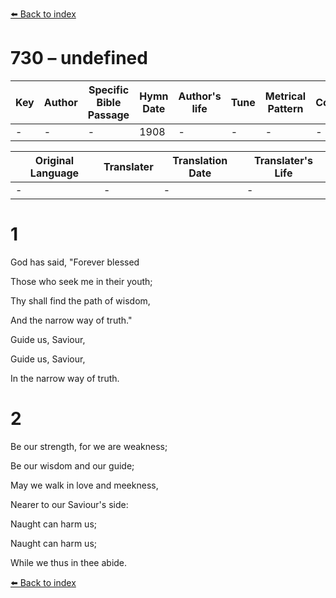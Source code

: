 [⬅️ Back to index](../README.md)

# 730 – undefined

Key | Author   | Specific Bible Passage     |Hymn Date |Author's life |Tune |Metrical Pattern   |Composer/Source
-- | --------- | ---------------------------|----------|--------------|-----|-------------------|-------------  
- |- |- |1908 |- |- |- |-

Original Language | Translater | Translation Date   | Translater's Life  
----------------- | --------- | --------------------|-------------     
\- |- |- |-




# 1

God has said, "Forever blessed

Those who seek me in their youth;

Thy shall find the path of wisdom,

And the narrow way of truth."

Guide us, Saviour,

Guide us, Saviour,

In the narrow way of truth.



# 2

Be our strength, for we are weakness;

Be our wisdom and our guide;

May we walk in love and meekness,

Nearer to our Saviour's side:

Naught can harm us;

Naught can harm us;

While we thus in thee abide.

[⬅️ Back to index](../README.md)
